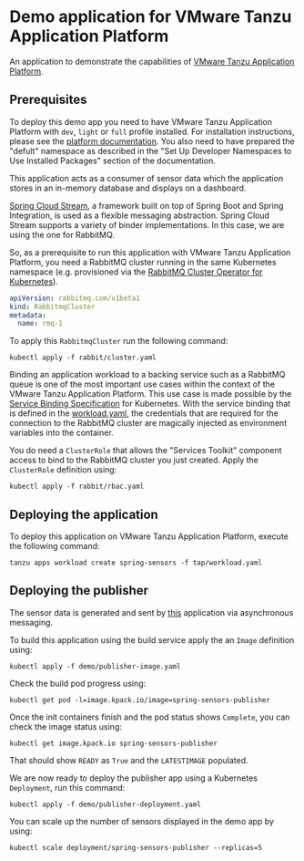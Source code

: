 # Demo application for VMware Tanzu Application Platform

An application to demonstrate the capabilities of [VMware Tanzu Application Platform](https://tanzu.vmware.com/application-platform).

## Prerequisites

To deploy this demo app you need to have VMware Tanzu Application Platform with `dev`, `light` or `full` profile installed. 
For installation instructions, please see the [platform documentation](https://docs.vmware.com/en/VMware-Tanzu-Application-Platform/index.html). You also need to have prepared the "defult" namespace as described in the "Set Up Developer Namespaces to Use Installed Packages" section of the documentation.

This application acts as a consumer of sensor data which the application stores in an in-memory database and displays on a dashboard.

[Spring Cloud Stream](https://spring.io/projects/spring-cloud-stream), a framework built on top of Spring Boot and Spring Integration, is used as a flexible messaging abstraction. 
Spring Cloud Stream supports a variety of binder implementations. In this case, we are using the one for RabbitMQ.

So, as a prerequisite to run this application with VMware Tanzu Application Platform, you need a RabbitMQ cluster running in the same Kubernetes namespace (e.g. provisioned via the [RabbitMQ Cluster Operator for Kubernetes](https://www.rabbitmq.com/kubernetes/operator/operator-overview.html)).

```yaml
apiVersion: rabbitmq.com/v1beta1
kind: RabbitmqCluster
metadata:
  name: rmq-1
```

To apply this `RabbitmqCluster` run the following command:

```
kubectl apply -f rabbit/cluster.yaml
```

Binding an application workload to a backing service such as a RabbitMQ queue is one of the most important use cases within the context of the VMware Tanzu Application Platform. 
This use case is made possible by the [Service Binding Specification](https://github.com/servicebinding/spec) for Kubernetes.
With the service binding that is defined in the [workload.yaml](tap/workload.yaml), the credentials that are required for the connection to the RabbitMQ cluster are magically injected as environment variables into the container.

You do need a `ClusterRole` that allows the "Services Toolkit" component access to bind to the RabbitMQ cluster you just created. Apply the `ClusterRole` definition using:

```
kubectl apply -f rabbit/rbac.yaml
```

## Deploying the application

To deploy this application on VMware Tanzu Application Platform, execute the following command:
```
tanzu apps workload create spring-sensors -f tap/workload.yaml
```

## Deploying the publisher

The sensor data is generated and sent by [this](https://github.com/tanzu-end-to-end/spring-sensors-sensor) application via asynchronous messaging.

To build this application using the build service apply the an `Image` definition using:

```
kubectl apply -f demo/publisher-image.yaml
```

Check the build pod progress using:

```
kubectl get pod -l=image.kpack.io/image=spring-sensors-publisher
```

Once the init containers finish and the pod status shows `Complete`, you can check the image status using:

```
kubectl get image.kpack.io spring-sensors-publisher
```

That should show `READY` as `True` and the `LATESTIMAGE` populated.

We are now ready to deploy the publisher app using a Kubernetes `Deployment`, run this command:

```
kubectl apply -f demo/publisher-deployment.yaml
```

You can scale up the number of sensors displayed in the demo app by using:

```
kubectl scale deployment/spring-sensors-publisher --replicas=5
```
